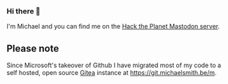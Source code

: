 ### Hi there 👋

I'm Michael and you can find me on the <a rel="me" href="https://social.hacktheplanet.be/@neo">Hack the Planet Mastodon server</a>.

## Please note
Since Microsoft's takeover of Github I have migrated most of my code to a self hosted, open source [Gitea](https://gitea.io/en-us/) instance at https://git.michaelsmith.be/m.
